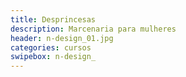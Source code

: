 ```yaml
---
title: Desprincesas 
description: Marcenaria para mulheres 
header: n-design_01.jpg
categories: cursos
swipebox: n-design_
---
```

